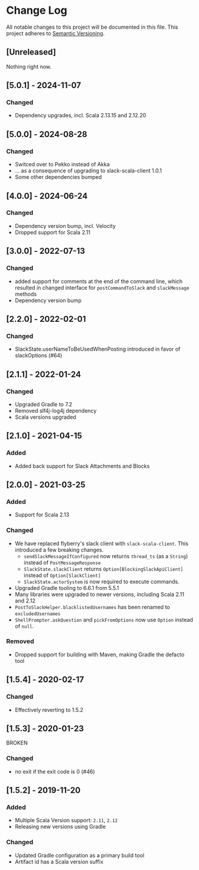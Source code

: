 # Change Log
All notable changes to this project will be documented in this file.
This project adheres to [Semantic Versioning](http://semver.org/).

## [Unreleased]

Nothing right now.

## [5.0.1] - 2024-11-07
### Changed
- Dependency upgrades, incl. Scala 2.13.15 and 2.12.20

## [5.0.0] - 2024-08-28
### Changed
- Switced over to Pekko instead of Akka
- ... as a consequence of upgrading to slack-scala-client 1.0.1
- Some other dependencies bumped

## [4.0.0] - 2024-06-24
### Changed
- Dependency version bump, incl. Velocity
- Dropped support for Scala 2.11

## [3.0.0] - 2022-07-13
### Changed
- added support for comments at the end of the command line, which resulted
  in changed interface for `postCommandToSlack` and `slackMessage` methods
- Dependency version bump

## [2.2.0] - 2022-02-01
### Changed
- SlackState.userNameToBeUsedWhenPosting introduced in favor of slackOptions (#64)

## [2.1.1] - 2022-01-24
### Changed
- Upgraded Gradle to 7.2
- Removed slf4j-log4j dependency
- Scala versions upgraded

## [2.1.0] - 2021-04-15
### Added
- Added back support for Slack Attachments and Blocks

## [2.0.0] - 2021-03-25
### Added
- Support for Scala 2.13

### Changed
- We have replaced flyberry's slack client with `slack-scala-client`.  This introduced a few breaking changes. 
  - `sendSlackMessageIfConfigured` now returns `thread_ts` (as a `String`) instead of `PostMessageResponse`
  - `SlackState.slackClient` returns `Option[BlockingSlackApiClient]` instead of `Option[SlackClient]`
  - `SlackState.actorSystem` is now required to execute commands.
- Upgraded Gradle tooling to 6.6.1 from 5.5.1
- Many libraries were upgraded to newer versions, including Scala 2.11 and 2.12
- `PostToSlackHelper.blacklistedUsernames` has been renamed to `excludedUsernames`
- `ShellPrompter.askQuestion` and `pickFromOptions` now use `Option` instead of `null`.

### Removed
- Dropped support for building with Maven, making Gradle the defacto tool


## [1.5.4] - 2020-02-17
### Changed
- Effectively reverting to 1.5.2

## [1.5.3] - 2020-01-23
BROKEN

### Changed
- no exit if the exit code is 0 (#46)

## [1.5.2] - 2019-11-20

### Added
- Multiple Scala Version support: `2.11`, `2.12`
- Releasing new versions using Gradle

### Changed
- Updated Gradle configuration as a primary build tool
- Artifact id has a Scala version suffix
